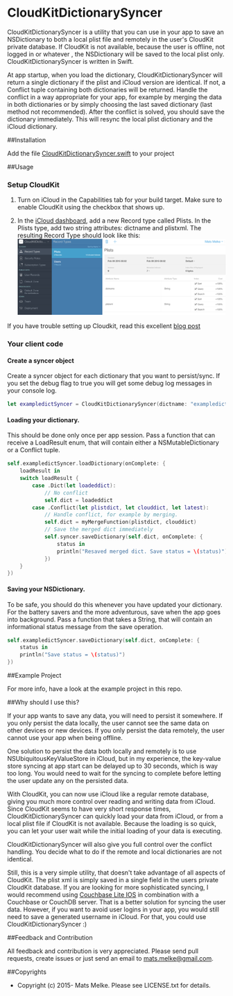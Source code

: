 # CloudKitDictionarySyncer

CloudKitDictionarySyncer is a utility that you can use in your app to save an NSDictionary to both a local plist file and 
remotely in the user's CloudKit private database. If CloudKit is not available, because the user is offline, not logged in or whatever 
, the NSDictionary will be saved to the local plist only. CloudKitDictionarySyncer is written in Swift. 
 
At app startup, when you load the dictionary, CloudKitDictionarySyncer will return a single dictionary if the plist and iCloud version are 
  identical. If not, a Conflict tuple containing both dictionaries will be returned. Handle the conflict in a way appropriate for your app, 
  for example by merging the data in both dictionaries or by simply choosing the last saved dictionary (last method not recommended). After
  the conflict is solved, you should save the dictionary immediately. This will resync the local plist dictionary and the iCloud dictionary.
  
##Installation

Add the file [CloudKitDictionarySyncer.swift](CloudKitDictionarySyncer/CloudKitDictionarySyncer.swift) to your project


##Usage

### Setup CloudKit

 1. Turn on iCloud in the Capabilities tab for your build target. Make sure to enable CloudKit using the checkbox that shows up.
 
 2. In the [iCloud dashboard](https://icloud.developer.apple.com/dashboard/), add a new Record type called Plists. In the Plists type, add two string attributes: dictname and plistxml. The 
 resulting Record Type should look like this: ![Dashboard example](/images/icloudrecordtype.png?raw=true "Dashboard example")
 
 If you have trouble setting up Cloudkit, read this excellent [blog post](http://shrikar.com/blog/2014/10/12/ios8-cloudkit-tutorial-part-1/)

### Your client code

#### Create a syncer object 

Create a syncer object for each dictionary that you want to persist/sync. If you set the debug flag to true you will get some
 debug log messages in your console log.

```swift
let exampledictSyncer = CloudKitDictionarySyncer(dictname: "exampledict", debug: true)
```

#### Loading your dictionary.
This should be done only once per app session. Pass a function that can receive a LoadResult enum, that will contain either a NSMutableDictionary or a Conflict tuple.
  
```swift
self.exampledictSyncer.loadDictionary(onComplete: {
    loadResult in
    switch loadResult {
        case .Dict(let loadeddict):
            // No conflict
            self.dict = loadeddict
        case .Conflict(let plistdict, let clouddict, let latest):
            // Handle conflict, for example by merging.
            self.dict = myMergeFunction(plistdict, clouddict)
            // Save the merged dict immediately        
            self.syncer.saveDictionary(self.dict, onComplete: {
                status in
                println("Resaved merged dict. Save status = \(status)")
            })
    }
})
```  

#### Saving your NSDictionary. 
To be safe, you should do this whenever you have updated your dictionary. For the battery savers and the more adventurous, save when the
app goes into background. Pass a function that takes a String, that will contain an informational status message from the save operation.
  
```swift
self.exampledictSyncer.saveDictionary(self.dict, onComplete: {
    status in
    println("Save status = \(status)")
})
```  
  
##Example Project

For more info, have a look at the example project in this repo.

##Why should I use this?

If your app wants to save any data, you will need to persist it somewhere. If you only persist the data locally, the user cannot see
the same data on other devices or new devices. If you only persist the data remotely, the user cannot use your app when being offline.

One solution to persist the data both locally and remotely is to use NSUbiquitousKeyValueStore in iCloud, but in my
 experience, the key-value store syncing at app start can be delayed up to 30 seconds, which is way too long. You would need to wait for the 
 syncing to complete before letting the user update any on the persisted data.
 
With CloudKit, you can now use iCloud like a regular remote database, giving you much more control over reading and writing data from iCloud. 
  Since CloudKit seems to have very short response times, CloudKitDictionarySyncer can quickly load your data from iCloud, or from a local plist
  file if CloudKit is not available. Because the loading is so quick, you
  can let your user wait while the initial loading of your data is executing. 
  
CloudKitDictionarySyncer will also give you full control over the conflict handling. You decide what to do if the remote and local dictionaries
are not identical.
 
Still, this is a very simple utility, that doesn't take advantage of all aspects of CloudKit. The plist xml is simply saved in a single field
 in the users private CloudKit database. If you are looking for more sophisticated syncing, I would recommend using 
 [Couchbase Lite IOS](https://github.com/couchbase/couchbase-lite-ios) in combination with a Couchbase or CouchDB server. That is a better solution for
 syncing the user data. However, if you want to avoid user logins in your app, you would still need to save a generated username in iCloud. For that,
   you could use CloudKitDictionarySyncer :)



##Feedback and Contribution

All feedback and contribution is very appreciated. Please send pull requests, create issues
or just send an email to [mats.melke@gmail.com](mailto:mats.melke@gmail.com).

##Copyrights

* Copyright (c) 2015- Mats Melke. Please see LICENSE.txt for details.
